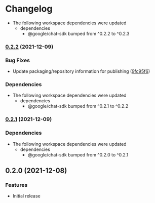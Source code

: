 # Changelog

* The following workspace dependencies were updated
  * dependencies
    * @google/chat-sdk bumped from ^0.2.2 to ^0.2.3

### [0.2.2](https://www.github.com/googleworkspace/chat-framework-nodejs/compare/chat-sdk-example-poll-v0.2.1...chat-sdk-example-poll-v0.2.2) (2021-12-09)


### Bug Fixes

* Update packaging/repository information for publishing ([9fc95f6](https://www.github.com/googleworkspace/chat-framework-nodejs/commit/9fc95f64ccee061e18dbfe972c50d76281d64a72))


### Dependencies

* The following workspace dependencies were updated
  * dependencies
    * @google/chat-sdk bumped from ^0.2.1 to ^0.2.2

### [0.2.1](https://www.github.com/googleworkspace/chat-framework-nodejs/compare/chat-sdk-example-poll-v0.2.0...chat-sdk-example-poll-v0.2.1) (2021-12-09)


### Dependencies

* The following workspace dependencies were updated
  * dependencies
    * @google/chat-sdk bumped from ^0.2.0 to ^0.2.1

## 0.2.0 (2021-12-08)


### Features

* Initial release
